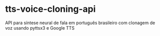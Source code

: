 # tts-voice-cloning-api
API para síntese neural de fala em português brasileiro com clonagem de voz usando pyttsx3 e Google TTS
